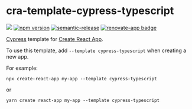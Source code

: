# cra-template-cypress-typescript

[![](https://github.com/cypress-io/cra-template-cypress-typescript/workflows/main/badge.svg?branch=master)](https://github.com/cypress-io/cra-template-cypress-typescript/actions)
[![npm version](https://badge.fury.io/js/cra-template-cypress-typescript.svg)](https://badge.fury.io/js/cra-template-cypress-typescript)
[![semantic-release][semantic-image]][semantic-url]
[![renovate-app badge][renovate-badge]][renovate-app]

[Cypress](https://cypress.io) template for [Create React App](https://github.com/facebook/create-react-app).

To use this template, add `--template cypress-typescript` when creating a new app.

For example:

`npx create-react-app my-app --template cypress-typescript`

or

`yarn create react-app my-app --template cypress-typescript`

[semantic-image]: https://img.shields.io/badge/%20%20%F0%9F%93%A6%F0%9F%9A%80-semantic--release-e10079.svg
[semantic-url]: https://github.com/semantic-release/semantic-release
[renovate-badge]: https://img.shields.io/badge/renovate-app-blue.svg
[renovate-app]: https://renovateapp.com/
